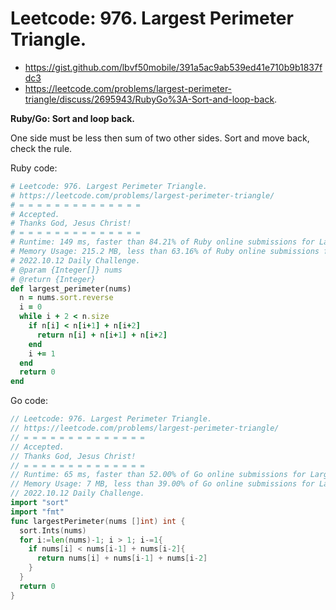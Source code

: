 # Leetcode: 976. Largest Perimeter Triangle.

- https://gist.github.com/lbvf50mobile/391a5ac9ab539ed41e710b9b1837fdc3
- https://leetcode.com/problems/largest-perimeter-triangle/discuss/2695943/RubyGo%3A-Sort-and-loop-back.

**Ruby/Go: Sort and loop back.**

One side must be less then sum of two other sides. Sort and move back, check the rule.

Ruby code:
```Ruby
# Leetcode: 976. Largest Perimeter Triangle.
# https://leetcode.com/problems/largest-perimeter-triangle/
# = = = = = = = = = = = = = =
# Accepted.
# Thanks God, Jesus Christ!
# = = = = = = = = = = = = = =
# Runtime: 149 ms, faster than 84.21% of Ruby online submissions for Largest Perimeter Triangle.
# Memory Usage: 215.2 MB, less than 63.16% of Ruby online submissions for Largest Perimeter Triangle.
# 2022.10.12 Daily Challenge.
# @param {Integer[]} nums
# @return {Integer}
def largest_perimeter(nums)
  n = nums.sort.reverse
  i = 0
  while i + 2 < n.size
    if n[i] < n[i+1] + n[i+2]
      return n[i] + n[i+1] + n[i+2]
    end
    i += 1
  end
  return 0
end
```
Go code:
```Go
// Leetcode: 976. Largest Perimeter Triangle.
// https://leetcode.com/problems/largest-perimeter-triangle/
// = = = = = = = = = = = = = =
// Accepted.
// Thanks God, Jesus Christ!
// = = = = = = = = = = = = = =
// Runtime: 65 ms, faster than 52.00% of Go online submissions for Largest Perimeter Triangle.
// Memory Usage: 7 MB, less than 39.00% of Go online submissions for Largest Perimeter Triangle.
// 2022.10.12 Daily Challenge.
import "sort"
import "fmt"
func largestPerimeter(nums []int) int {
  sort.Ints(nums)
  for i:=len(nums)-1; i > 1; i-=1{
    if nums[i] < nums[i-1] + nums[i-2]{
      return nums[i] + nums[i-1] + nums[i-2]
    }
  }
  return 0
}
```
